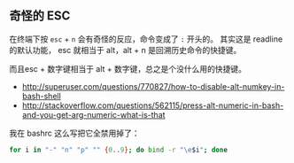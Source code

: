 ## 奇怪的 ESC

在终端下按 `esc` + `n` 会有奇怪的反应，命令变成了 `:` 开头的。
其实这是 readline 的默认功能， esc 就相当于 alt，alt + n 是回溯历史命令的快捷键。

而且esc + 数字键相当于 alt + 数字键，总之是个没什么用的快捷键。

- http://superuser.com/questions/770827/how-to-disable-alt-numkey-in-bash-shell
- http://stackoverflow.com/questions/562115/press-alt-numeric-in-bash-and-you-get-arg-numeric-what-is-that

我在 bashrc 这么写把它全禁用掉了：

```sh
for i in "-" "n" "p" "" {0..9}; do bind -r "\e$i"; done
```

